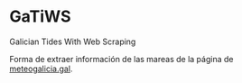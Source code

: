 # GaTiWS

Galician Tides With Web Scraping

Forma de extraer información de las mareas de la página de [meteogalicia.gal](https://www.meteogalicia.gal/web/predicion/maritima/mareasIndex.action).
